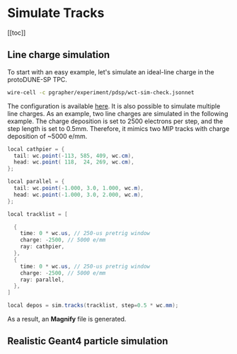 # Simulate Tracks

[[toc]]

## Line charge simulation
To start with an easy example, let's simulate an ideal-line charge in the protoDUNE-SP TPC.
```bash
wire-cell -c pgrapher/experiment/pdsp/wct-sim-check.jsonnet
```

The configuration is available [here](https://github.com/WireCell/wire-cell-cfg/blob/master/pgrapher/experiment/pdsp/wct-sim-check.jsonnet). It is also possible to simulate multiple line charges. As an example, two line charges are simulated in the following example. The charge deposition is set to 2500 electrons per step, and the step length is set to 0.5mm. Therefore, it mimics two MIP tracks with charge deposition of ~5000 e/mm.
```java
local cathpier = {
  tail: wc.point(-113, 585, 409, wc.cm),
  head: wc.point( 118,  24, 269, wc.cm),
};

local parallel = {
  tail: wc.point(-1.000, 3.0, 1.000, wc.m),
  head: wc.point(-1.000, 3.0, 2.000, wc.m),
};

local tracklist = [

  {
    time: 0 * wc.us, // 250-us pretrig window
    charge: -2500, // 5000 e/mm
    ray: cathpier,
  },
  {
    time: 0 * wc.us, // 250-us pretrig window
    charge: -2500, // 5000 e/mm
    ray: parallel,
  },
]

local depos = sim.tracks(tracklist, step=0.5 * wc.mm);
```

As a result, an **Magnify** file is generated.

## Realistic Geant4 particle simulation